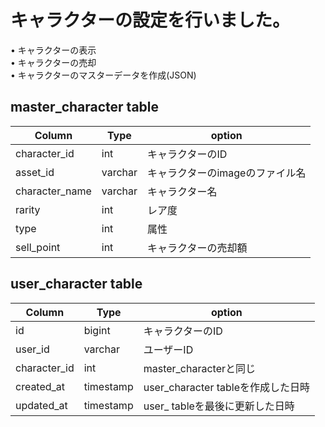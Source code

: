 # キャラクターの設定を行いました。
• キャラクターの表示  
• キャラクターの売却  
• キャラクターのマスターデータを作成(JSON)
## master_character table
|Column|Type|option
|------|----|----|
|character_id|int|キャラクターのID|
|asset_id|varchar|キャラクターのimageのファイル名|
|character_name|varchar|キャラクター名|
|rarity|int|レア度|
|type|int|属性|
|sell_point|int|キャラクターの売却額|  

## user_character table
|Column|Type|option
|------|----|----|
|id|bigint|キャラクターのID|
|user_id|varchar|ユーザーID|
|character_id|int|master_characterと同じ|
|created_at|timestamp|user_character tableを作成した日時|
|updated_at|timestamp|user_ tableを最後に更新した日時|
